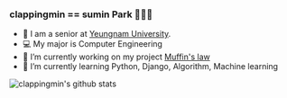 ### clappingmin == sumin Park 👏👏👏
<!--
**clappingmin/clappingmin** is a ✨ _special_ ✨ repository because its `README.md` (this file) appears on your GitHub profile.

Here are some ideas to get you started:
-->
- 📘 I am a senior at [Yeungnam University](http://www.yu.ac.kr/_korean/main/index.php).
- 💻 My major is Computer Engineering
- 🔭 I’m currently working on my project [Muffin's law](https://github.com/dmswl0311/term_project)
- 🌱 I’m currently learning Python, Django, Algorithm, Machine learning

![clappingmin's github stats](https://github-readme-stats.vercel.app/api?username=clappingmin&theme=flag-india&show_icons=true)<br/>


<!--
## clappingmin's solved.ac tier
[![solved.ac tier](http://mazassumnida.wtf/api/generate_badge?boj=clappingmin)](https://solved.ac/clappingmin)<br/>
-->
